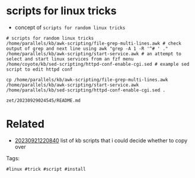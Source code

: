 # scripts for linux tricks

- concept of `scripts for random linux tricks`

```
# scripts for random linux tricks
/home/parallels/kb/awk-scripting/file-grep-multi-lines.awk # check output of grep and next line using awk "grep -A 1 -R '^# ' ."
/home/parallels/kb/awk-scripting/start-service.awk # an attempt to select and start linux services from an fzf menu
/home/coyote/kb/sed-scripting/httpd-conf-enable-cgi.sed # example sed script to edit httpd conf

cp /home/parallels/kb/awk-scripting/file-grep-multi-lines.awk /home/parallels/kb/awk-scripting/start-service.awk /home/parallels/kb/sed-scripting/httpd-conf-enable-cgi.sed .
```

` zet/20230929024545/README.md `

# Related

- [20230921220840](/zet/20230921220840/README.md) list of kb scripts that i could decide whether to copy over

Tags:

    #linux #trick #script #install
